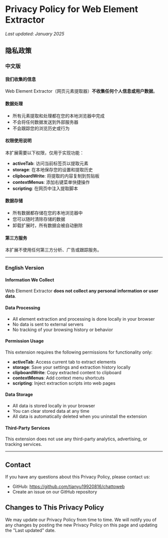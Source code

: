 # Privacy Policy for Web Element Extractor

*Last updated: January 2025*

## 隐私政策

### 中文版

#### 我们收集的信息
Web Element Extractor（网页元素提取器）**不收集任何个人信息或用户数据**。

#### 数据处理
- 所有元素提取和处理都在您的本地浏览器中完成
- 不会将任何数据发送到外部服务器
- 不会跟踪您的浏览历史或行为

#### 权限使用说明
本扩展需要以下权限，仅用于实现功能：
- **activeTab**: 访问当前标签页以提取元素
- **storage**: 在本地保存您的设置和提取历史
- **clipboardWrite**: 将提取的内容复制到剪贴板
- **contextMenus**: 添加右键菜单快捷操作
- **scripting**: 在网页中注入提取脚本

#### 数据存储
- 所有数据都存储在您的本地浏览器中
- 您可以随时清除存储的数据
- 卸载扩展时，所有数据会被自动删除

#### 第三方服务
本扩展不使用任何第三方分析、广告或跟踪服务。

---

### English Version

#### Information We Collect
Web Element Extractor **does not collect any personal information or user data**.

#### Data Processing
- All element extraction and processing is done locally in your browser
- No data is sent to external servers
- No tracking of your browsing history or behavior

#### Permission Usage
This extension requires the following permissions for functionality only:
- **activeTab**: Access current tab to extract elements
- **storage**: Save your settings and extraction history locally
- **clipboardWrite**: Copy extracted content to clipboard
- **contextMenus**: Add context menu shortcuts
- **scripting**: Inject extraction scripts into web pages

#### Data Storage
- All data is stored locally in your browser
- You can clear stored data at any time
- All data is automatically deleted when you uninstall the extension

#### Third-Party Services
This extension does not use any third-party analytics, advertising, or tracking services.

---

## Contact

If you have any questions about this Privacy Policy, please contact us:
- GitHub: https://github.com/tianyu19920816/chattoweb
- Create an issue on our GitHub repository

## Changes to This Privacy Policy

We may update our Privacy Policy from time to time. We will notify you of any changes by posting the new Privacy Policy on this page and updating the "Last updated" date.